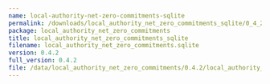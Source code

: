 ```yaml
---
name: local-authority-net-zero-commitments-sqlite
permalink: /downloads/local_authority_net_zero_commitments_sqlite/0_4_2
package: local_authority_net_zero_commitments
title: local_authority_net_zero_commitments_sqlite
filename: local_authority_net_zero_commitments.sqlite
version: 0.4.2
full_version: 0.4.2
file: /data/local_authority_net_zero_commitments/0.4.2/local_authority_net_zero_commitments.sqlite
---
```

